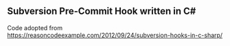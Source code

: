 ## Subversion Pre-Commit Hook written in C#

Code adopted from https://reasoncodeexample.com/2012/09/24/subversion-hooks-in-c-sharp/

